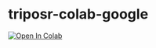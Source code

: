 # triposr-colab-google

[![Open In Colab](https://colab.research.google.com/assets/colab-badge.svg)](colab.research.google.com/github/axwf/triposr-colab-google/blob/main/triposr_colab_google.ipynb)
